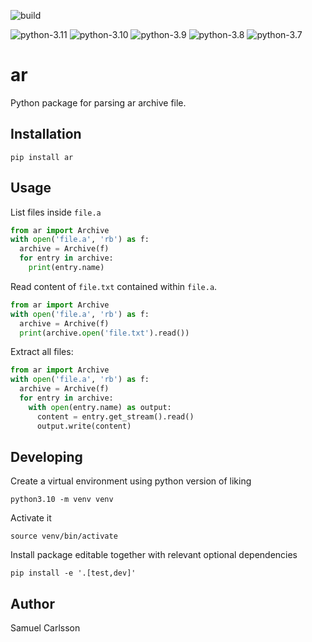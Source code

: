 ![build](https://github.com/vidstige/ar/actions/workflows/python-package.yml/badge.svg)

![python-3.11](https://img.shields.io/badge/python-3.8-success)
![python-3.10](https://img.shields.io/badge/python-3.8-success)
![python-3.9](https://img.shields.io/badge/python-3.8-success)
![python-3.8](https://img.shields.io/badge/python-3.8-success)
![python-3.7](https://img.shields.io/badge/python-3.7-success)


# ar
Python package for parsing ar archive file. 

## Installation
`pip install ar`

## Usage
List files inside `file.a`
```python
from ar import Archive
with open('file.a', 'rb') as f:
  archive = Archive(f)
  for entry in archive:
    print(entry.name)
```

Read content of `file.txt` contained within `file.a`.

```python
from ar import Archive
with open('file.a', 'rb') as f:
  archive = Archive(f)
  print(archive.open('file.txt').read())
```

Extract all files:
```python
from ar import Archive
with open('file.a', 'rb') as f:
  archive = Archive(f)
  for entry in archive:
    with open(entry.name) as output:
      content = entry.get_stream().read()
      output.write(content)
```

## Developing
Create a virtual environment using python version of liking

    python3.10 -m venv venv
  
Activate it

    source venv/bin/activate

Install package editable together with relevant optional dependencies

    pip install -e '.[test,dev]'

## Author
Samuel Carlsson
